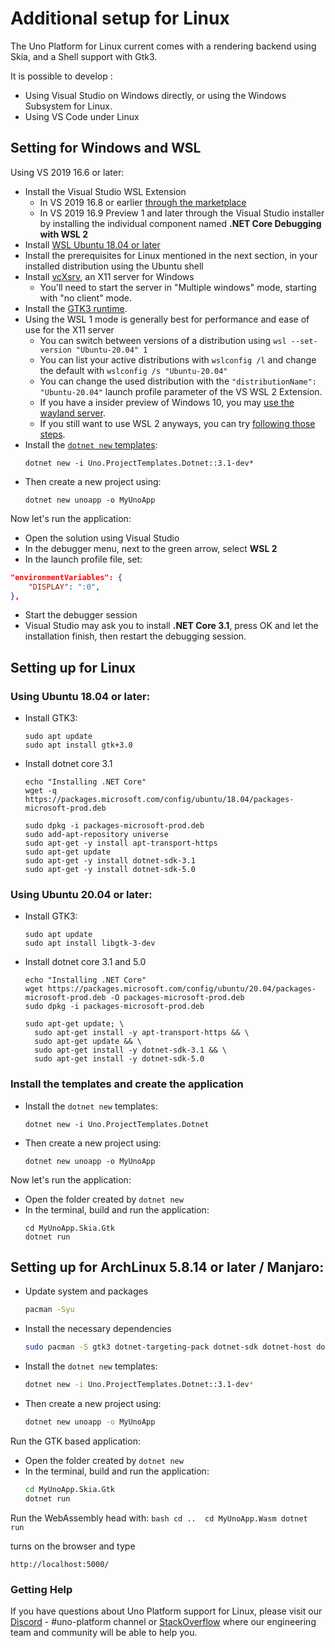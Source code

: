 # Additional setup for Linux

The Uno Platform for Linux current comes with a rendering backend using Skia, and a Shell support with Gtk3.

It is possible to develop :
- Using Visual Studio on Windows directly, or using the Windows Subsystem for Linux.
- Using VS Code under Linux

## Setting for Windows and WSL

Using VS 2019 16.6 or later:
- Install the Visual Studio WSL Extension
  - In VS 2019 16.8 or earlier [through the marketplace](https://marketplace.visualstudio.com/items?itemName=ms-azuretools.Dot-Net-Core-Debugging-With-Wsl2)
  - In VS 2019 16.9 Preview 1 and later through the Visual Studio installer by installing the individual component named **.NET Core Debugging with WSL 2**
- Install [WSL Ubuntu 18.04 or later](https://docs.microsoft.com/en-us/windows/wsl/install-win10)
- Install the prerequisites for Linux mentioned in the next section, in your installed distribution using the Ubuntu shell
- Install [vcXsrv](https://sourceforge.net/projects/vcxsrv/), an X11 server for Windows
    - You'll need to start the server in "Multiple windows" mode, starting with "no client" mode.
- Install the [GTK3 runtime](https://github.com/tschoonj/GTK-for-Windows-Runtime-Environment-Installer/releases).
- Using the WSL 1 mode is generally best for performance and ease of use for the X11 server
    - You can switch between versions of a distribution using `wsl --set-version "Ubuntu-20.04" 1`
    - You can list your active distributions with `wslconfig /l` and change the default with `wslconfig /s "Ubuntu-20.04"`
    - You can change the used distribution with the `"distributionName": "Ubuntu-20.04"` launch profile parameter of the VS WSL 2 Extension.
    - If you have a insider preview of Windows 10, you may [use the wayland server](https://devblogs.microsoft.com/commandline/the-windows-subsystem-for-linux-build-2020-summary/#wsl-gui).
    - If you still want to use WSL 2 anyways, you can try [following those steps](https://skeptric.com/wsl2-xserver).
- Install the [`dotnet new` templates](get-started-dotnet-new.md):
    ```
    dotnet new -i Uno.ProjectTemplates.Dotnet::3.1-dev*
    ```
- Then create a new project using:
    ```
    dotnet new unoapp -o MyUnoApp
    ```

Now let's run the application:
- Open the solution using Visual Studio
- In the debugger menu, next to the green arrow, select **WSL 2**
- In the launch profile file, set:
```json
"environmentVariables": {
    "DISPLAY": ":0",
},
```
- Start the debugger session
- Visual Studio may ask you to install **.NET Core 3.1**, press OK and let the installation finish, then restart the debugging session.

## Setting up for Linux

### Using Ubuntu 18.04 or later:
- Install GTK3:
    ```
    sudo apt update
    sudo apt install gtk+3.0
    ```
- Install dotnet core 3.1
    ```
    echo "Installing .NET Core"
    wget -q https://packages.microsoft.com/config/ubuntu/18.04/packages-microsoft-prod.deb

    sudo dpkg -i packages-microsoft-prod.deb
    sudo add-apt-repository universe
    sudo apt-get -y install apt-transport-https
    sudo apt-get update
    sudo apt-get -y install dotnet-sdk-3.1
    sudo apt-get -y install dotnet-sdk-5.0
    ```

### Using Ubuntu 20.04 or later:
- Install GTK3:
    ```
    sudo apt update
    sudo apt install libgtk-3-dev
    ```
- Install dotnet core 3.1 and 5.0
    ```
    echo "Installing .NET Core"
    wget https://packages.microsoft.com/config/ubuntu/20.04/packages-microsoft-prod.deb -O packages-microsoft-prod.deb
    sudo dpkg -i packages-microsoft-prod.deb

    sudo apt-get update; \
      sudo apt-get install -y apt-transport-https && \
      sudo apt-get update && \
      sudo apt-get install -y dotnet-sdk-3.1 && \
      sudo apt-get install -y dotnet-sdk-5.0
    ```

### Install the templates and create the application

- Install the `dotnet new` templates:
    ```
    dotnet new -i Uno.ProjectTemplates.Dotnet
    ```
- Then create a new project using:
    ```
    dotnet new unoapp -o MyUnoApp
    ```

Now let's run the application:
- Open the folder created by `dotnet new`
- In the terminal, build and run the application:
    ```
    cd MyUnoApp.Skia.Gtk
    dotnet run
    ```
    
    
    
## Setting up for ArchLinux 5.8.14 or later / Manjaro:
- Update system and packages
    ```bash
    pacman -Syu
    ```
- Install the necessary dependencies
    ```bash
    sudo pacman -S gtk3 dotnet-targeting-pack dotnet-sdk dotnet-host dotnet-runtime mono python mono-msbuild ninja gn aspnet-runtime 
    ```
- Install the `dotnet new` templates:
    ```bash
    dotnet new -i Uno.ProjectTemplates.Dotnet::3.1-dev*
    ```
- Then create a new project using:
    ```bash
    dotnet new unoapp -o MyUnoApp
    ```

Run the GTK based application:
- Open the folder created by `dotnet new`
- In the terminal, build and run the application:
    ```bash
    cd MyUnoApp.Skia.Gtk
    dotnet run
    ```
Run the WebAssembly head with:
    ```bash
    cd .. 
    cd MyUnoApp.Wasm
    dotnet run
    ```
    
turns on the browser and type
```
http://localhost:5000/
```  
### Getting Help

If you have questions about Uno Platform support for Linux, please visit our [Discord](https://wwww.platform.uno/discord) - #uno-platform channel or [StackOverflow](https://stackoverflow.com/questions/tagged/uno-platform) where our engineering team and community will be able to help you. 
